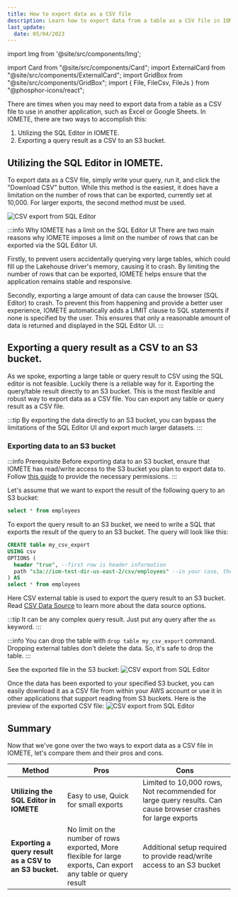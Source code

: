```yaml
---
title: How to export data as a CSV file
description: Learn how to export data from a table as a CSV file in IOMETE using SQL Editor or by writing a query, and how to bypass limitations for larger exports by exporting to an S3 bucket. Compare pros and cons of each method
last_update:
  date: 05/04/2023
---
```


import Img from '@site/src/components/Img';

import Card from "@site/src/components/Card";
import ExternalCard from "@site/src/components/ExternalCard";
import GridBox from "@site/src/components/GridBox";
import { File, FileCsv, FileJs } from "@phosphor-icons/react";

There are times when you may need to export data from a table as a CSV file to use in another application, such as Excel or Google Sheets. In IOMETE, there are two ways to accomplish this:

1.  Utilizing the SQL Editor in IOMETE.
2.  Exporting a query result as a CSV to an S3 bucket.

## Utilizing the SQL Editor in IOMETE.

To export data as a CSV file, simply write your query, run it, and click the "Download CSV" button. While this method is the easiest, it does have a limitation on the number of rows that can be exported, currently set at 10,000. For larger exports, the second method must be used.

<Img src="/img/guides/sync/export-as-a-csv-file/csv-export-from-sql-editor.png" alt="CSV export from SQL Editor"/>

:::info Why IOMETE has a limit on the SQL Editor UI
There are two main reasons why IOMETE imposes a limit on the number of rows that can be exported via the SQL Editor UI.

Firstly, to prevent users accidentally querying very large tables, which could fill up the Lakehouse driver's memory, causing it to crash. By limiting the number of rows that can be exported, IOMETE helps ensure that the application remains stable and responsive.

Secondly, exporting a large amount of data can cause the browser (SQL Editor) to crash. To prevent this from happening and provide a better user experience, IOMETE automatically adds a LIMIT clause to SQL statements if none is specified by the user. This ensures that only a reasonable amount of data is returned and displayed in the SQL Editor UI.
:::

## Exporting a query result as a CSV to an S3 bucket.

As we spoke, exporting a large table or query result to CSV using the SQL editor is not feasible. Luckily there is a reliable way for it. Exporting the query/table result directly to an S3 bucket. This is the most flexible and robust way to export data as a CSV file. You can export any table or query result as a CSV file.

:::tip
By exporting the data directly to an S3 bucket, you can bypass the limitations of the SQL Editor UI and export much larger datasets.
:::

### Exporting data to an S3 bucket

:::info Prerequisite
Before exporting data to an S3 bucket, ensure that IOMETE has read/write access to the S3 bucket you plan to export data to. Follow [this guide](/tutorials/external-s3-buckets-access) to provide the necessary permissions.
:::

Let's assume that we want to export the result of the following query to an S3 bucket:

```sql
select * from employees
```

To export the query result to an S3 bucket, we need to write a SQL that exports the result of the query to an S3 bucket. The query will look like this:

```sql
CREATE table my_csv_export
USING csv
OPTIONS (
  header "true", --first row is header information
  path "s3a://iom-test-dir-us-east-2/csv/employees" --in your case, the path will be the path of your S3 bucket
) AS
select * from employees
```

Here CSV external table is used to export the query result to an S3 bucket. Read [CSV Data Source](reference/data-sources/csv-files) to learn more about the data source options.

:::tip
It can be any complex query result. Just put any query after the `as` keyword.
:::

:::info
You can drop the table with `drop table my_csv_export` command. Dropping external tables don't delete the data. So, it's safe to drop the table.
:::

See the exported file in the S3 bucket:
<Img src="/img/guides/sync/export-as-a-csv-file/exported-csv-file.png" alt="CSV export from SQL Editor"/>

Once the data has been exported to your specified S3 bucket, you can easily download it as a CSV file from within your AWS account or use it in other applications that support reading from S3 buckets.
Here is the preview of the exported CSV file:
<Img src="/img/guides/sync/export-as-a-csv-file/csv-file-preview.png" alt="CSV export from SQL Editor"/>

## Summary

Now that we've gone over the two ways to export data as a CSV file in IOMETE, let's compare them and their pros and
cons.

| Method                                                 | Pros                                                                                                           | Cons                                                                                                         |
| ------------------------------------------------------ | -------------------------------------------------------------------------------------------------------------- | ------------------------------------------------------------------------------------------------------------ |
| **Utilizing the SQL Editor in IOMETE**                 | Easy to use, Quick for small exports                                                                           | Limited to 10,000 rows, Not recommended for large query results. Can cause browser crashes for large exports |
| **Exporting a query result as a CSV to an S3 bucket.** | No limit on the number of rows exported, More flexible for large exports, Can export any table or query result | Additional setup required to provide read/write access to an S3 bucket                                       |
